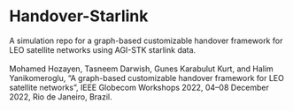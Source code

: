 # Handover-Starlink
A simulation repo for a graph-based customizable handover framework for LEO satellite networks using AGI-STK starlink data.  
<br />
Mohamed Hozayen, Tasneem Darwish, Gunes Karabulut Kurt, and Halim Yanikomeroglu, “A graph-based customizable handover framework for LEO satellite networks”, IEEE Globecom Workshops 2022, 04–08 December 2022, Rio de Janeiro, Brazil.
